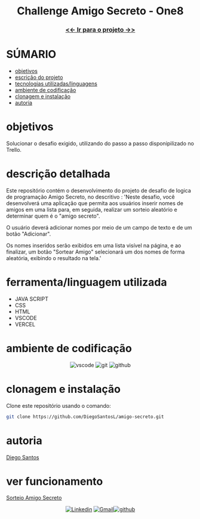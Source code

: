 <h1 align="center"> Challenge Amigo Secreto - One8 </h1>

[Diego Santos]: https://github.com/DiegoSantosL/amigo-secreto.git

<p align="center">

</p>

<div align="center">

### <a href ='https://github.com/DiegoSantosL/amigo-secreto'> <<- Ir para o projeto ->>  </a> 
</div>

# SÚMARIO

- [objetivos](#indice01)
- [escrição do projeto](#indice01.01)
- [tecnologias utilizadas/linguagens](#indice02)
- [ambiente de codificação](#indice03)
- [clonagem e instalação](#indice04)
- [autoria](#indice05)



# objetivos <a name="id01"></a>


Solucionar o desafio exigido, utilizando do passo a passo disponipilizado no Trello.



# descrição detalhada <a name="id01.01"></a>


Este repositório contém o desenvolvimento do projeto de desafio de logica de programação Amigo Secreto, no descritivo : 'Neste desafio, você desenvolverá uma aplicação que permita aos usuários inserir nomes de amigos em uma lista para, em seguida, realizar um sorteio aleatório e determinar quem é o "amigo secreto".

O usuário deverá adicionar nomes por meio de um campo de texto e de um botão "Adicionar".

Os nomes inseridos serão exibidos em uma lista visível na página, e ao finalizar, um botão "Sortear Amigo" selecionará um dos nomes de forma aleatória, exibindo o resultado na tela.'

# ferramenta/linguagem utilizada <a name="id02"></a>


  - JAVA SCRIPT
  - CSS
  - HTML
  - VSCODE
  - VERCEL


# ambiente de codificação <a name="id03"></a>

<div  align='center'> 

![vscode](https://img.shields.io/badge/VSCode-0D1117?style=for-the-badge&logo=visual%20studio%20code&logoColor=blue)
![git](https://img.shields.io/badge/GIT-0D1117?style=for-the-badge&logo=git&logoColor=red)
![github](https://img.shields.io/badge/Github-0D1117?style=for-the-badge&logo=github&logoColor=fff)
</div>


# clonagem e instalação <a name="id04"></a>

Clone este repositório usando o comando:

```bash
git clone https://github.com/DiegoSantosL/amigo-secreto.git
```


# autoria 
<a href="https://www.linkedin.com/in/diego-santos-280aba16a" >Diego Santos</a>

# ver funcionamento 
<a href="https://amigo-secreto-lac-nine.vercel.app/"> Sorteio Amigo Secreto </a>

<div  align='center'>

[![Linkedin](https://img.shields.io/badge/LinkedIn-0D1117?style=for-the-badge&logo=linkedin&logoColor=blue)](https://www.linkedin.com/in/diego-santos-280aba16a)
<a href = "mailto:diegosantosisb@gmail.com">
![Gmail](https://img.shields.io/badge/Gmail-0D1117?style=for-the-badge&logo=gmail&logoColor=red)</a>[![github](https://img.shields.io/badge/Github-0D1117?style=for-the-badge&logo=github&logoColor=fff)](https://www.github.com/DiegoSantosL)
</div>
